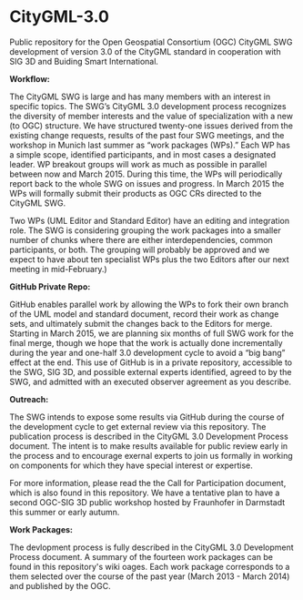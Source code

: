 CityGML-3.0
===========

Public repository for the Open Geospatial Consortium (OGC) CityGML SWG development of version 3.0 of the CityGML standard in cooperation with SIG 3D and Buiding Smart International.

**Workflow:**

The CityGML SWG is large and has many members with an interest in specific topics. The SWG’s CityGML 3.0 development process recognizes the diversity of member interests and the value of specialization with a new (to OGC) structure. We have structured twenty-one issues derived from the existing change requests, results of the past four SWG meetings, and the workshop in Munich last summer as “work packages (WPs).” Each WP has a simple scope, identified participants, and in most cases a designated leader. WP breakout groups will work as much as possible in parallel between now and March 2015. During this time, the WPs will periodically report back to the whole SWG on issues and progress. In March 2015 the WPs will formally submit their products as OGC CRs directed to the CityGML SWG.
 
Two WPs (UML Editor and Standard Editor) have an editing and integration role. The SWG is considering grouping the work packages into a smaller number of chunks where there are either interdependencies, common participants, or both. The grouping will probably be approved and we expect to have about ten specialist WPs plus the two Editors after our next meeting in mid-February.)
 
**GitHub Private Repo:**

GitHub enables parallel work by allowing the WPs to fork their own branch of the UML model and standard document, record their work as change sets, and ultimately submit the changes back to the Editors for merge. Starting in March 2015, we are planning six months of full SWG work for the final merge, though we hope that the work is actually done incrementally during the year and one-half 3.0 development cycle to avoid a “big bang” effect at the end. This use of GitHub is in a private repository, accessible to the SWG, SIG 3D, and possible external experts identified, agreed to by the SWG, and admitted with an executed observer agreement as you describe.
 
**Outreach:**

The SWG intends to expose some results via GitHub during the course of the development cycle to get external review via this repository. The publication process is described in the CityGML 3.0 Development Process document. The intent is to make results available for public review early in the process and to encourage exernal experts to join us formally in working on components for which they have special interest or expertise.
 
For more information, please read the the Call for Participation document, which is also found in this repository. We have a tentative plan to have a second OGC-SIG 3D public workshop hosted by Fraunhofer in Darmstadt this summer or early autumn.

**Work Packages:**

The devlopment process is fully described in the CityGML 3.0 Development Process document. A summary of the fourteen work packages can be found in this repository's wiki oages. Each work package corresponds to a them selected over the course of the past year (March 2013 - March 2014) and published by the OGC.
 
